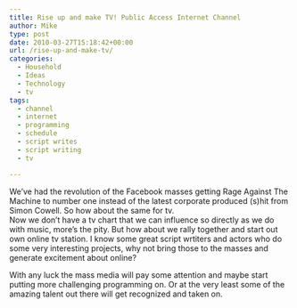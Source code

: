 ```yaml
---
title: Rise up and make TV! Public Access Internet Channel
author: Mike
type: post
date: 2010-03-27T15:18:42+00:00
url: /rise-up-and-make-tv/
categories:
  - Household
  - Ideas
  - Technology
  - tv
tags:
  - channel
  - internet
  - programming
  - schedule
  - script writes
  - script writing
  - tv

---
```

We&#8217;ve had the revolution of the Facebook masses getting Rage Against The Machine to number one instead of the latest corporate produced (s)hit from Simon Cowell. So how about the same for tv.  
Now we don&#8217;t have a tv chart that we can influence so directly as we do with music, more&#8217;s the pity. But how about we rally together and start out own online tv station. I know some great script wrtiters and actors who do some very interesting projects, why not bring those to the masses and generate excitement about online?

With any luck the mass media will pay some attention and maybe start putting more challenging programming on. Or at the very least some of the amazing talent out there will get recognized and taken on.